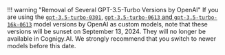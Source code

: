 !!! warning "Removal of Several GPT-3.5-Turbo Versions by OpenAI"
    If you are using the [`gpt-3.5-turbo-0301`](https://platform.openai.com/docs/deprecations/2023-06-13-updated-chat-models),
    [`gpt-3.5-turbo-0613` and `gpt-3.5-turbo-16k-0613`](https://platform.openai.com/docs/deprecations/2023-11-06-chat-model-updates) model versions by OpenAI as custom models,
    note that these versions will be sunset on September 13, 2024. They will no longer be available in Cognigy.AI.
    We strongly recommend that you switch to newer models before this date.